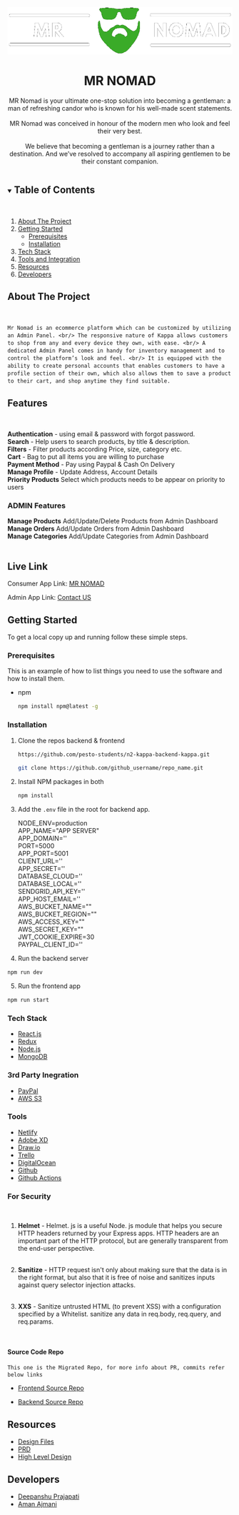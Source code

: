 ![](packages/kappa-consumer/src/assets/images/logo.png)

<p align="center">
 
  <h1 align="center">MR NOMAD</h1>

  <p align="center">
  MR Nomad is your ultimate one-stop solution into becoming a gentleman: a man of refreshing candor who is known for his well-made scent statements.
<br/>
<br/>
MR Nomad was conceived in honour of the modern men who look and feel their very best.
<br/>
<br/>
We believe that becoming a gentleman is a journey rather than a destination. And we’ve resolved to accompany all aspiring gentlemen to be their constant companion.
  </p>
</p>

<details open="open">
  <summary><h2 style="display: inline-block">Table of Contents</h2></summary>
  <br/>
  
  <ol>
    <li>
      <a href="#about-the-project">About The Project</a>
    </li>
     <li>
      <a href="#getting-started">Getting Started</a>
      <ul>
        <li><a href="#prerequisites">Prerequisites</a></li>
        <li><a href="#installation">Installation</a></li>
      </ul>
    </li>
     <li><a href="#tech-stack">Tech Stack</a></li>
        <li><a href="#3rd-party-inegration">Tools and Integration<a></li>
    <li><a href="#resources">Resources</a></li>
    <li><a href="#developers">Developers</a></li>

  </ol>
</details>

## About The Project

<br/>

`Mr Nomad is an ecommerce platform which can be customized by utilizing an Admin Panel. <br/> The responsive nature of Kappa allows customers to shop from any and every device they own, with ease. <br/> A dedicated Admin Panel comes in handy for inventory management and to control the platform’s look and feel. <br/> It is equipped with the ability to create personal accounts that enables customers to have a profile section of their own, which also allows them to save a product to their cart, and shop anytime they find suitable. `

## Features

<br/>

**Authentication** - using email & password with forgot password.
<br/>
**Search** - Help users to search products, by title & description.<br/>
**Filters** - Filter products according Price, size, category etc. <br/>
**Cart** - Bag to put all items you are willing to purchase <br/>
**Payment Method** - Pay using Paypal & Cash On Delivery <br/>
**Manage Profile** - Update Address, Account Details <br/>
**Priority Products** Select which products needs to be appear on priority to users <br/>

### ADMIN Features

**Manage Products** Add/Update/Delete Products from Admin Dashboard <br/>
**Manage Orders** Add/Update Orders from Admin Dashboard <br/>
**Manage Categories** Add/Update Categories from Admin Dashboard <br/>
<br/>

## Live Link

Consumer App Link: [MR NOMAD]()

Admin App Link: [Contact US]()

<!-- GETTING STARTED -->

## Getting Started

To get a local copy up and running follow these simple steps.

### Prerequisites

This is an example of how to list things you need to use the software and how to install them.

- npm
  ```sh
  npm install npm@latest -g
  ```

### Installation

1. Clone the repos backend & frontend
   ```sh
   https://github.com/pesto-students/n2-kappa-backend-kappa.git
   ```
   ```sh
   git clone https://github.com/github_username/repo_name.git
   ```
2. Install NPM packages in both

   ```sh
   npm install
   ```

3. Add the `.env` file in the root for backend app.

   NODE_ENV=production
   </br>
   APP_NAME="APP SERVER"
   </br>
   APP_DOMAIN=''
   </br>
   PORT=5000
   </br>
   APP_PORT=5001
   </br>
   CLIENT_URL=''
   </br>
   APP_SECRET=''
   </br>
   DATABASE_CLOUD=''
   </br>
   DATABASE_LOCAL=''
   </br>
   SENDGRID_API_KEY=''
   </br>
   APP_HOST_EMAIL='' </br>
   AWS_BUCKET_NAME=""</br>
   AWS_BUCKET_REGION=""</br>
   AWS_ACCESS_KEY=""</br>
   AWS_SECRET_KEY=""
   </br>
   JWT_COOKIE_EXPIRE=30 </br>
   PAYPAL_CLIENT_ID=''

4. Run the backend server

```sh
npm run dev
```

5. Run the frontend app

```sh
npm run start
```

### Tech Stack

- [React.js](https://reactjs.org/)
- [Redux](https://redux.js.org/)
- [Node.js](https://nodejs.org/en/)
- [MongoDB](https://www.mongodb.com/)

### 3rd Party Inegration

- [PayPal](https://developer.paypal.com/home)
- [AWS S3](https://aws.amazon.com/)

### Tools

- [Netlify](https://www.netlify.com/)
- [Adobe XD](https://www.adobe.com/products/xd.html)
- [Draw.io](https://app.diagrams.net/)
- [Trello](https://trello.com/)
- [DigitalOcean](https://cloud.digitalocean.com/projects)
- [Github](https://github.com/)
- [Github Actions](https://github.com/features/actions)

### For Security

<br/>

1. <b>Helmet</b> - Helmet. js is a useful Node. js module that helps you secure HTTP headers returned by your Express apps. HTTP headers are an important part of the HTTP protocol, but are generally transparent from the end-user perspective.
   <br/>
   <br/>
2. <b>Sanitize</b> - HTTP request isn't only about making sure that the data is in the right format, but also that it is free of noise and sanitizes inputs against query selector injection attacks.
   <br/>
   <br/>

3. <b>XXS</b> - Sanitize untrusted HTML (to prevent XSS) with a configuration specified by a Whitelist. sanitize any data in req.body, req.query, and req.params.

  <br/>

#### Source Code Repo

    This one is the Migrated Repo, for more info about PR, commits refer below links

- [Frontend Source Repo](https://github.com/amanajmani/kappa-web/)

- [Backend Source Repo](https://github.com/dipanshuraz/kappa-backend/)

## Resources

- [Design Files](https://xd.adobe.com/view/7919cad2-8ec3-4427-9058-e21ec1edbdb4-2c4a/?fullscreen)
- [PRD]()
- [High Level Design](https://drive.google.com/file/d/1V3scaK84cyghzRfraft4ELtlWIMqx-Bh/view?usp=sharing)

## Developers

- [Deepanshu Prajapati](https://github.com/dipanshuraz)
- [Aman Ajmani](https://github.com/amanajmani)
